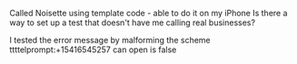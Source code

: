 Called Noisette using template code - able to do it on my iPhone
Is there a way to set up a test that doesn't have me calling real businesses?

I tested the error message by malforming the scheme
ttttelprompt:+15416545257 can open is false

